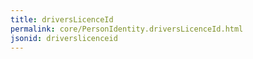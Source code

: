 ```yaml
---
title: driversLicenceId
permalink: core/PersonIdentity.driversLicenceId.html
jsonid: driverslicenceid
---
```

